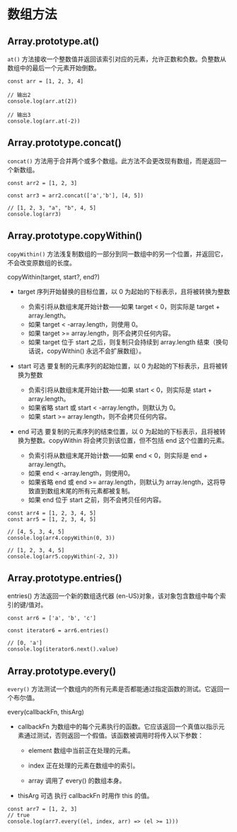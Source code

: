 # 数组方法

## Array.prototype.at()

`at()` 方法接收一个整数值并返回该索引对应的元素，允许正数和负数。负整数从数组中的最后一个元素开始倒数。

```
const arr = [1, 2, 3, 4]

// 输出2
console.log(arr.at(2))

// 输出3
console.log(arr.at(-2))
```

## Array.prototype.concat()

`concat()` 方法用于合并两个或多个数组。此方法不会更改现有数组，而是返回一个新数组。

```
const arr2 = [1, 2, 3]

const arr3 = arr2.concat(['a','b'], [4, 5])

// [1, 2, 3, "a", "b", 4, 5]
console.log(arr3)
```

## Array.prototype.copyWithin()

`copyWithin()` 方法浅复制数组的一部分到同一数组中的另一个位置，并返回它，不会改变原数组的长度。

copyWithin(target, start?, end?)

- target 序列开始替换的目标位置，以 0 为起始的下标表示，且将被转换为整数

  - 负索引将从数组末尾开始计数——如果 target < 0，则实际是 target + array.length。
  - 如果 target < -array.length，则使用 0。
  - 如果 target >= array.length，则不会拷贝任何内容。
  - 如果 target 位于 start 之后，则复制只会持续到 array.length 结束（换句话说，copyWithin() 永远不会扩展数组）。

- start 可选
  要复制的元素序列的起始位置，以 0 为起始的下标表示，且将被转换为整数

  - 负索引将从数组末尾开始计数——如果 start < 0，则实际是 start + array.length。
  - 如果省略 start 或 start < -array.length，则默认为 0。
  - 如果 start >= array.length，则不会拷贝任何内容。

- end 可选
  要复制的元素序列的结束位置，以 0 为起始的下标表示，且将被转换为整数。copyWithin 将会拷贝到该位置，但不包括 end 这个位置的元素。

  - 负索引将从数组末尾开始计数——如果 end < 0，则实际是 end + array.length。
  - 如果 end < -array.length，则使用0。
  - 如果省略 end 或 end >= array.length，则默认为 array.length，这将导致直到数组末尾的所有元素都被复制。
  - 如果 end 位于 start 之前，则不会拷贝任何内容。

```
const arr4 = [1, 2, 3, 4, 5]
const arr5 = [1, 2, 3, 4, 5]

// [4, 5, 3, 4, 5]
console.log(arr4.copyWithin(0, 3))

// [1, 2, 3, 4, 5]
console.log(arr5.copyWithin(-2, 3))
```

## Array.prototype.entries()

entries() 方法返回一个新的数组迭代器 (en-US)对象，该对象包含数组中每个索引的键/值对。

```
const arr6 = ['a', 'b', 'c']

const iterator6 = arr6.entries()

// [0, 'a']
console.log(iterator6.next().value)
```

## Array.prototype.every()

`every()` 方法测试一个数组内的所有元素是否都能通过指定函数的测试。它返回一个布尔值。

every(callbackFn, thisArg)

- callbackFn
  为数组中的每个元素执行的函数。它应该返回一个真值以指示元素通过测试，否则返回一个假值。该函数被调用时将传入以下参数：

  - element
  数组中当前正在处理的元素。

  - index
  正在处理的元素在数组中的索引。

  - array
  调用了 every() 的数组本身。

- thisArg 可选
执行 callbackFn 时用作 this 的值。

```
const arr7 = [1, 2, 3]
// true
console.log(arr7.every((el, index, arr) => (el >= 1)))
```
